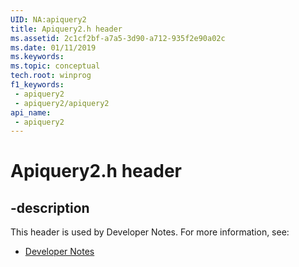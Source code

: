 ```yaml
---
UID: NA:apiquery2
title: Apiquery2.h header
ms.assetid: 2c1cf2bf-a7a5-3d90-a712-935f2e90a02c
ms.date: 01/11/2019
ms.keywords: 
ms.topic: conceptual
tech.root: winprog
f1_keywords:
 - apiquery2
 - apiquery2/apiquery2
api_name:
 - apiquery2
---
```


# Apiquery2.h header


## -description

This header is used by Developer Notes. For more information, see:

- [Developer Notes](../_winprog/index.md)

